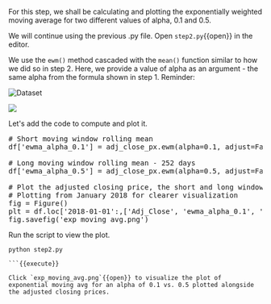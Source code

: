For this step, we shall be calculating and plotting the exponentially weighted moving average for two different values of alpha, 0.1 and 0.5.

We will continue using the previous .py file.
Open `step2.py`{{open}}  in the editor.

We use the `ewm()` method cascaded with the `mean()` function similar to how we did so in step 2. Here, we provide a value of alpha as an argument - the same alpha from the formula shown in step 1. Reminder:

<img src="/orm-harshit-tyagi/scenarios/first_steps_quant_trading_3/assets/ewma.png" alt="Dataset">

![](/harshit-tyagi/first_steps_quant_trading_3/assets/ewma.png)

Let's add the code to compute and plot it.

<pre class="file" data-filename="step2.py" data-target="append">
# Short moving window rolling mean
df['ewma_alpha_0.1'] = adj_close_px.ewm(alpha=0.1, adjust=False).mean()

# Long moving window rolling mean - 252 days
df['ewma_alpha_0.5'] = adj_close_px.ewm(alpha=0.5, adjust=False).mean()

# Plot the adjusted closing price, the short and long windows of rolling means
# Plotting from January 2018 for clearer visualization
fig = Figure()
plt = df.loc['2018-01-01':,['Adj_Close', 'ewma_alpha_0.1', 'ewma_alpha_0.5']].plot(figsize=(12,8))
fig.savefig('exp_moving_avg.png')
</pre>


Run the script to view the plot.

```
python step2.py

```{{execute}}

Click `exp_moving_avg.png`{{open}} to visualize the plot of exponential moving avg for an alpha of 0.1 vs. 0.5 plotted alongside the adjusted closing prices.